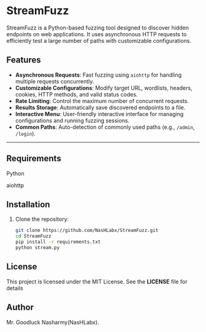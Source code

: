 # StreamFuzz

StreamFuzz is a Python-based fuzzing tool designed to discover hidden endpoints on web applications. It uses asynchronous HTTP requests to efficiently test a large number of paths with customizable configurations.

## Features

- **Asynchronous Requests**: Fast fuzzing using `aiohttp` for handling multiple requests concurrently.
- **Customizable Configurations**: Modify target URL, wordlists, headers, cookies, HTTP methods, and valid status codes.
- **Rate Limiting**: Control the maximum number of concurrent requests.
- **Results Storage**: Automatically save discovered endpoints to a file.
- **Interactive Menu**: User-friendly interactive interface for managing configurations and running fuzzing sessions.
- **Common Paths**: Auto-detection of commonly used paths (e.g., `/admin`, `/login`).

---
## Requirements
Python

aiohttp

## Installation

1. Clone the repository:
   ```bash
   git clone https://github.com/NasHLabx/StreamFuzz.git
   cd StreamFuzz
   pip install -r requirements.txt
   python stream.py 

## License
This project is licensed under the MIT License. See the **LICENSE** file for details

 ## Author
Mr. Goodluck Nasharmy(NasHLabx).
